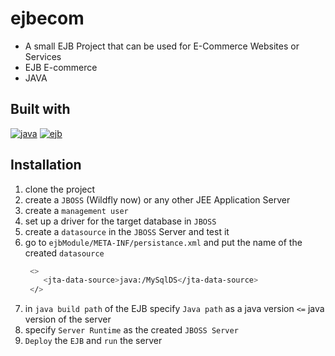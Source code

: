 # ejbecom
- A small EJB Project that can be used for E-Commerce Websites or Services
- EJB E-commerce
- JAVA
## Built with
[![java][java.com]][java-url]
[![ejb][ejb.com]][ejb-url]

## Installation

1. clone the project
2. create a `JBOSS` (Wildfly now) or any other JEE Application Server 
3. create a `management user`
4. set up a driver for the target database in `JBOSS`
5. create a `datasource` in the `JBOSS` Server and test it
7. go to `ejbModule/META-INF/persistance.xml` and put the name of the created `datasource`
   ```sh
    <>
       <jta-data-source>java:/MySqlDS</jta-data-source> 
    </>
   ```
8. in `java build path` of the EJB specify `Java path` as a java version `<=` java version of the server
9. specify `Server Runtime` as the created `JBOSS Server`
10. `Deploy` the `EJB` and `run` the server



<!-- MARKDOWN LINKS & IMAGES -->
<!-- https://www.markdownguide.org/basic-syntax/#reference-style-links -->
[ejb.com]:https://img.shields.io/badge/Specifications%20-EJB%20,%20JPA-red
[java.com]:	https://img.shields.io/badge/Java-ED8B00?style=for-the-badge&logo=openjdk&logoColor=white
[java-url]:https://docs.oracle.com/en/java/
[ejb-url]:https://gayerie.dev/epsi-b3-orm/javaee_orm/ejb.html
